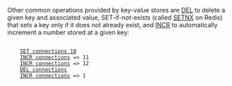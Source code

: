 Other common operations provided by key-value stores are [DEL](#help) to delete a given
key and associated value, SET-if-not-exists (called [SETNX](#help) on Redis) that sets a
key only if it does not already exist, and [INCR](#help) to automatically increment a
number stored at a given key:

<pre><code>
    <a href="#run">SET connections 10</a>
    <a href="#run">INCR connections</a> => 11
    <a href="#run">INCR connections</a> => 12
    <a href="#run">DEL connections</a>
    <a href="#run">INCR connections<a/> => 1
</code></pre>
